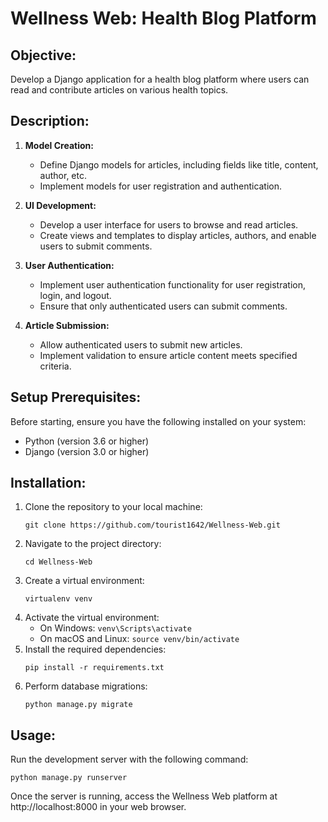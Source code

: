 # Wellness Web: Health Blog Platform

## Objective:
Develop a Django application for a health blog platform where users can read and contribute articles on various health topics.

## Description:

1. **Model Creation:**
   - Define Django models for articles, including fields like title, content, author, etc.
   - Implement models for user registration and authentication.

2. **UI Development:**
   - Develop a user interface for users to browse and read articles.
   - Create views and templates to display articles, authors, and enable users to submit comments.

3. **User Authentication:**
   - Implement user authentication functionality for user registration, login, and logout.
   - Ensure that only authenticated users can submit comments.

4. **Article Submission:**
   - Allow authenticated users to submit new articles.
   - Implement validation to ensure article content meets specified criteria.

## Setup Prerequisites:
Before starting, ensure you have the following installed on your system:
- Python (version 3.6 or higher)
- Django (version 3.0 or higher)

## Installation:
1. Clone the repository to your local machine:
   ```
   git clone https://github.com/tourist1642/Wellness-Web.git
   ```
2. Navigate to the project directory:
   ```
   cd Wellness-Web
   ```
3. Create a virtual environment:
   ```
   virtualenv venv
   ```
4. Activate the virtual environment:
   - On Windows: `venv\Scripts\activate`
   - On macOS and Linux: `source venv/bin/activate`
5. Install the required dependencies:
   ```
   pip install -r requirements.txt
   ```
6. Perform database migrations:
   ```
   python manage.py migrate
   ```

## Usage:
Run the development server with the following command:
```
python manage.py runserver
```
Once the server is running, access the Wellness Web platform at http://localhost:8000 in your web browser.
